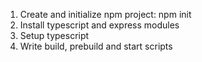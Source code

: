 1. Create and initialize npm project: npm init
2. Install typescript and express modules
3. Setup typescript
4. Write build, prebuild and start scripts
